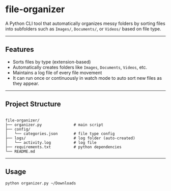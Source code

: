 # file-organizer

A Python CLI tool that automatically organizes messy folders by sorting files into subfolders such as `Images/`, `Documents/`, or `Videos/` based on file type.  

---

## Features

- Sorts files by type (extension-based)
- Automatically creates folders like `Images`, `Documents`, `Videos`, etc.
- Maintains a log file of every file movement
- It can run once or continuously in watch mode to auto sort new files as they appear.

---

## Project Structure

```

file-organizer/
├── organizer.py              # main script
├── config/
│   └── categories.json       # file type config
├── logs/                     # log folder (auto-created)
│   └── activity.log          # log file 
├── requirements.txt          # python dependencies
└── README.md                

```
---

## Usage
```
python organizer.py ~/Downloads
```
